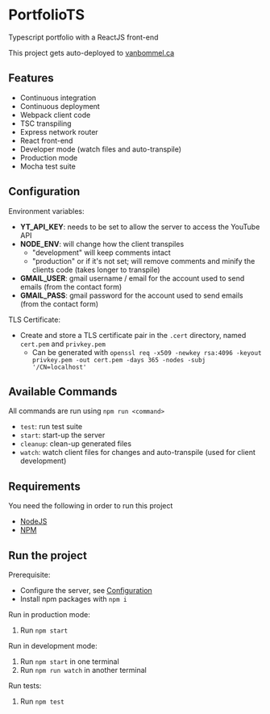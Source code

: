 # PortfolioTS
Typescript portfolio with a ReactJS front-end

This project gets auto-deployed to [vanbommel.ca](https://vanbommel.ca)

## Features
 - Continuous integration
 - Continuous deployment
 - Webpack client code
 - TSC transpiling
 - Express network router
 - React front-end
 - Developer mode (watch files and auto-transpile)
 - Production mode
 - Mocha test suite

## Configuration
Environment variables:
 - **YT_API_KEY**: needs to be set to allow the server to access the YouTube API
 - **NODE_ENV**: will change how the client transpiles
   - "development" will keep comments intact
   - "production" or if it's not set; will remove comments and minify the clients code (takes longer to transpile)
 - **GMAIL_USER**: gmail username / email for the account used to send emails (from the contact form)
 - **GMAIL_PASS**: gmail password for the account used to send emails (from the contact form)

TLS Certificate:
 - Create and store a TLS certificate pair in the `.cert` directory, named `cert.pem` and `privkey.pem`
   - Can be generated with `openssl req -x509 -newkey rsa:4096 -keyout privkey.pem -out cert.pem -days 365 -nodes -subj '/CN=localhost'`

## Available Commands
All commands are run using `npm run <command>`
 - `test`: run test suite
 - `start`: start-up the server
 - `cleanup`: clean-up generated files
 - `watch`: watch client files for changes and auto-transpile (used for client development)

## Requirements
You need the following in order to run this project
 - [NodeJS](https://nodejs.org/en/)
 - [NPM](https://www.npmjs.com/)

## Run the project
Prerequisite:
 - Configure the server, see [Configuration](##-configuration)
 - Install npm packages with `npm i`

Run in production mode:
 1. Run `npm start`

Run in development mode:
 1. Run `npm start` in one terminal
 2. Run `npm run watch` in another terminal

Run tests:
 1. Run `npm test`